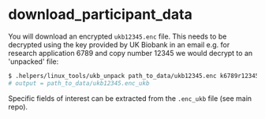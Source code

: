 # download_participant_data

You will download an encrypted `ukb12345.enc` file. This needs to be decrypted using the key provided by UK Biobank in an email e.g. for research application 6789 and copy number 12345 we would decrypt to an 'unpacked' file: 
  ```Bash
  $ .helpers/linux_tools/ukb_unpack path_to_data/ukb12345.enc k6789r12345.key
  # output = path_to_data/ukb12345.enc_ukb
  ```
  
Specific fields of interest can be extracted from the `.enc_ukb` file (see main repo). 
